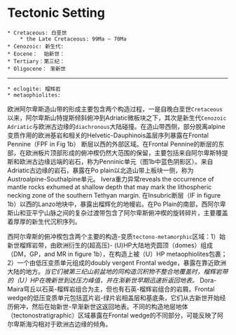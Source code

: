 # Tectonic Setting
```
* Cretaceous: 白垩世
    * the Late Cretaceous: 99Ma ~ 70Ma
* Cenozoic: 新生代:
* Eocene：  始新世：
* Tertiary：第三纪：
* Oligocene： 渐新世
```
______________________________________
```
* eclogite: 榴辉岩
* metaophiolites:
```
欧洲阿尔卑斯造山带的形成主要包含两个构造过程，一是自晚白垩世`Cretaceous`以来，阿尔卑斯山特提斯倾斜俯冲到Adriatic微板块之下，其次是新生代`Cenozoic` `Adriatic`与欧洲古边缘的`diachronous`大陆碰撞。在造山带西侧，部分脱离alpine变质作用的欧洲基岩和相关的Helvetic-Dauphinois盖层序列暴露在Frontal Pennine（FPF in Fig 1b） 断层以西的外部区域。在Frontal Pennine的断层的东部，在欧洲板片顶部形成的俯冲楔仍然大范围的保留，主要包括来自阿尔卑斯特提斯和欧洲古边缘远端的岩石，称为Penninic单元（图1b中蓝色阴影区）。来自Adriatic古边缘的岩石，暴露在Po plain以北造山带上板块一侧，称为Austroalpine-Southalpine单元。 Ivera重力异常reveals the occurrence of mantle rocks exhumed at shallow depth that may mark the lithospheric necking zone of the southern Tethyan margin. 在Insubric断层（IF in figure 1b）以西的Lanzo地块中，暴露出榴辉化的地幔岩。在Po Plain的南部，西阿尔卑斯山和亚平宁山脉之间的复杂过渡带包含了阿尔卑斯俯冲楔的旋转碎片，主要覆盖着厚厚的新生代沉积序列。

西阿尔卑斯的俯冲楔包含两个主要的构造-变质`tectono-metamorphic`区域：1）始新世榴辉岩带，由欧洲衍生的(超高压)- (U)HP大陆地壳圆顶（domes）组成（DM，GP，and MR in figure 1b），在构造上被（U）HP metaophiolites包裹；2）一个由低压变质单元组成的doubly vergent Frontal wedge，暴露在靠近欧洲大陆的地方。*当它们被第三纪山前盆地的同构造沉积物不整合地覆盖时，榴辉岩带的（U）HP在晚新世到达压力峰值，并在渐新世早期迅速折返回地表。* Dora-Maira穹丘以石英-榴辉岩组合为主，但也有石英-榴辉岩组合的岩屑。Frontal wedge的低压变质单元包括蓝片岩-绿片岩相盖层和基底条，它们从古新世开始经历俯冲，然后在始新世-早渐新世这返回地表。不同的构造地层地体（tectonostratigraphic）区域暴露在Frontal wedge的不同部分，可能反映了阿尔卑斯海沟相对于欧洲古边缘的倾角。

